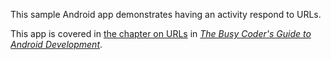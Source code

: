 This sample Android app demonstrates
having an activity respond to URLs.

This app is covered in 
[the chapter on URLs](https://commonsware.com/Android/previews/responding-to-urls)
in [*The Busy Coder's Guide to Android Development*](https://commonsware.com/Android/).

